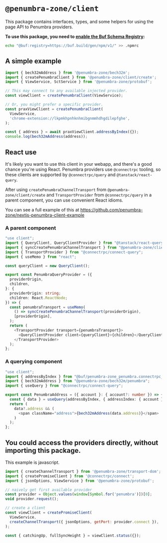 # `@penumbra-zone/client`

This package contains interfaces, types, and some helpers for using the page API to Penumbra providers.

**To use this package, you need to [enable the Buf Schema Registry](https://buf.build/docs/bsr/generated-sdks/npm):**

```sh
echo "@buf:registry=https://buf.build/gen/npm/v1/" >> .npmrc
```

## A simple example

```ts
import { bech32mAddress } from '@penumbra-zone/bech32m';
import { createPenumbraClient } from '@penumbra-zone/client/create';
import { ViewService, SctService } from '@penumbra-zone/protobuf';

// This may connect to any available injected provider.
const viewClient = createPenumbraClient(ViewService);

// Or, you might prefer a specific provider.
const praxViewClient = createPenumbraClient(
  ViewService,
  'chrome-extension://lkpmkhpnhknhmibgnmmhdhgdilepfghe',
);

const { address } = await praxViewClient.addressByIndex({});
console.log(bech32mAddress(address));
```

## React use

It's likely you want to use this client in your webapp, and there's a good
chance you're using React. Penumbra providers use `@connectrpc` tooling, so
these clients are supported by `@connectrpc/query` and `@tanstack/react-query`.

After using `createPenumbraChannelTransport` from `@penumbra-zone/client/create`
and `TransportProvider` from `@connectrpc/query` in a parent component, you can
use convenient React idioms.

You can see a full example of this at https://github.com/penumbra-zone/nextjs-penumbra-client-example

### A parent component

```ts
"use client";
import { QueryClient, QueryClientProvider } from "@tanstack/react-query";
import { syncCreatePenumbraChannelTransport } from "@penumbra-zone/client/create";
import { TransportProvider } from "@connectrpc/connect-query";
import { useMemo } from "react";

const queryClient = new QueryClient();

export const PenumbraQueryProvider = ({
  providerOrigin,
  children,
}: {
  providerOrigin: string;
  children: React.ReactNode;
}) => {
  const penumbraTransport = useMemo(
    () => syncCreatePenumbraChannelTransport(providerOrigin),
    [providerOrigin],
  );
  return (
    <TransportProvider transport={penumbraTransport}>
      <QueryClientProvider client={queryClient}>{children}</QueryClientProvider>
    </TransportProvider>
  );
};
```

### A querying component

```ts
"use client";
import { addressByIndex } from "@buf/penumbra-zone_penumbra.connectrpc_query-es/penumbra/view/v1/view-ViewService_connectquery";
import { bech32mAddress } from "@penumbra-zone/bech32m/penumbra";
import { useQuery } from "@connectrpc/connect-query";

export const PenumbraAddress = ({ account }: { account?: number }) => {
  const { data } = useQuery(addressByIndex, { addressIndex: { account } });
  return (
    data?.address && (
      <span className="address">{bech32mAddress(data.address)}</span>
    )
  );
};
```

## You could access the providers directly, without importing this package.

This example is javascript.

```js
import { createChannelTransport } from '@penumbra-zone/transport-dom';
import { createPromiseClient } from '@connectrpc/connect';
import { jsonOptions, ViewService } from '@penumbra-zone/protobuf';

// naively get first available provider
const provider = Object.values(window[Symbol.for('penumbra')])[0];
void provider.request();

// create a client
const viewClient = createPromiseClient(
  ViewService,
  createChannelTransport({ jsonOptions, getPort: provider.connect }),
);

const { catchingUp, fullSyncHeight } = viewClient.status({});
```
